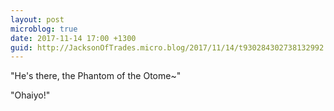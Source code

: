 ```yaml
---
layout: post
microblog: true
date: 2017-11-14 17:00 +1300
guid: http://JacksonOfTrades.micro.blog/2017/11/14/t930284302738132992.html
---
```

"He's there, the Phantom of the Otome~"

"Ohaiyo!"
